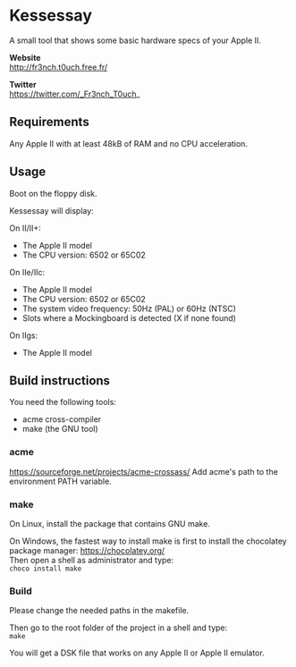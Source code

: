 # Kessessay

A small tool that shows some basic hardware specs of your Apple II.


**Website**  
http://fr3nch.t0uch.free.fr/

**Twitter**  
https://twitter.com/_Fr3nch_T0uch_


## Requirements

Any Apple II with at least 48kB of RAM and no CPU acceleration.


## Usage

Boot on the floppy disk.

Kessessay will display:

On II/II+:
- The Apple II model
- The CPU version: 6502 or 65C02

On IIe/IIc:
- The Apple II model
- The CPU version: 6502 or 65C02
- The system video frequency: 50Hz (PAL) or 60Hz (NTSC)
- Slots where a Mockingboard is detected (X if none found)

On IIgs:
- The Apple II model

## Build instructions

You need the following tools:  
- acme cross-compiler  
- make (the GNU tool)  

### acme

https://sourceforge.net/projects/acme-crossass/
Add acme's path to the environment PATH variable. 

### make

On Linux, install the package that contains GNU make.

On Windows, the fastest way to install make is first to install the chocolatey package manager: 
https://chocolatey.org/  
Then open a shell as administrator and type:  
`choco install make`

### Build

Please change the needed paths in the makefile.

Then go to the root folder of the project in a shell and type:  
`make`

You will get a DSK file that works on any Apple II or Apple II emulator.
